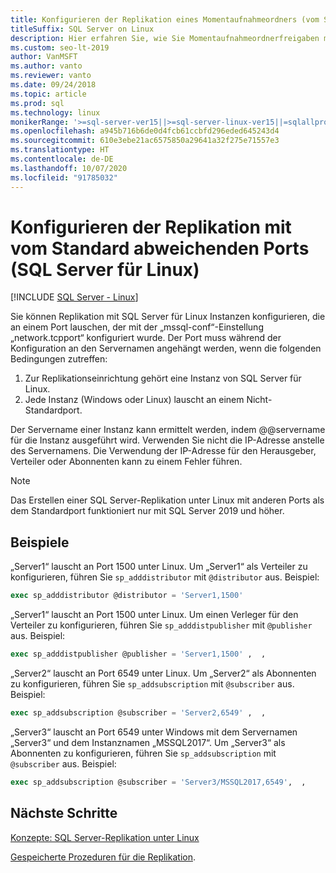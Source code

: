 ```yaml
---
title: Konfigurieren der Replikation eines Momentaufnahmeordners (vom Standard abweichende Ports)
titleSuffix: SQL Server on Linux
description: Hier erfahren Sie, wie Sie Momentaufnahmeordnerfreigaben mit vom Standard abweichenden Ports für die SQL Server-Replikation unter Linux konfigurieren.
ms.custom: seo-lt-2019
author: VanMSFT
ms.author: vanto
ms.reviewer: vanto
ms.date: 09/24/2018
ms.topic: article
ms.prod: sql
ms.technology: linux
monikerRange: '>=sql-server-ver15||>=sql-server-linux-ver15||=sqlallproducts-allversions'
ms.openlocfilehash: a945b716b6de0d4fcb61ccbfd296eded645243d4
ms.sourcegitcommit: 610e3ebe21ac6575850a29641a32f275e71557e3
ms.translationtype: HT
ms.contentlocale: de-DE
ms.lasthandoff: 10/07/2020
ms.locfileid: "91785032"
---
```

# <a name="configure-replication-with-non-default-ports-sql-server-linux"></a>Konfigurieren der Replikation mit vom Standard abweichenden Ports (SQL Server für Linux)

[!INCLUDE [SQL Server - Linux](../includes/applies-to-version/sql-linux.md)]

Sie können Replikation mit SQL Server für Linux Instanzen konfigurieren, die an einem Port lauschen, der mit der „mssql-conf“-Einstellung „network.tcpport“ konfiguriert wurde. Der Port muss während der Konfiguration an den Servernamen angehängt werden, wenn die folgenden Bedingungen zutreffen:

1. Zur Replikationseinrichtung gehört eine Instanz von SQL Server für Linux.
2. Jede Instanz (Windows oder Linux) lauscht an einem Nicht-Standardport. 

Der Servername einer Instanz kann ermittelt werden, indem @@servername für die Instanz ausgeführt wird. Verwenden Sie nicht die IP-Adresse anstelle des Servernamens. Die Verwendung der IP-Adresse für den Herausgeber, Verteiler oder Abonnenten kann zu einem Fehler führen.

> [!NOTE]
> Das Erstellen einer SQL Server-Replikation unter Linux mit anderen Ports als dem Standardport funktioniert nur mit SQL Server 2019 und höher.

## <a name="examples"></a>Beispiele

„Server1“ lauscht an Port 1500 unter Linux. Um „Server1“ als Verteiler zu konfigurieren, führen Sie `sp_adddistributor` mit `@distributor` aus. Beispiel: 

```sql
exec sp_adddistributor @distributor = 'Server1,1500'
```

„Server1“ lauscht an Port 1500 unter Linux. Um einen Verleger für den Verteiler zu konfigurieren, führen Sie `sp_adddistpublisher` mit `@publisher` aus. Beispiel:

```sql
exec sp_adddistpublisher @publisher = 'Server1,1500' ,  ,  
```

„Server2“ lauscht an Port 6549 unter Linux. Um „Server2“ als Abonnenten zu konfigurieren, führen Sie `sp_addsubscription` mit `@subscriber` aus. Beispiel:

```sql
exec sp_addsubscription @subscriber = 'Server2,6549' ,  ,  
```

„Server3“ lauscht an Port 6549 unter Windows mit dem Servernamen „Server3“ und dem Instanznamen „MSSQL2017“. Um „Server3“ als Abonnenten zu konfigurieren, führen Sie `sp_addsubscription` mit `@subscriber` aus. Beispiel:

```sql
exec sp_addsubscription @subscriber = 'Server3/MSSQL2017,6549',  ,  
```

## <a name="next-steps"></a>Nächste Schritte

[Konzepte: SQL Server-Replikation unter Linux](sql-server-linux-replication.md)

[Gespeicherte Prozeduren für die Replikation](../relational-databases/system-stored-procedures/replication-stored-procedures-transact-sql.md).

